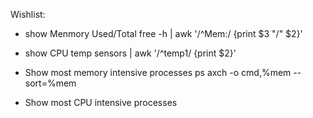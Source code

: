 Wishlist:

- show Menmory Used/Total
free -h | awk '/^Mem:/ {print $3 "/" $2}'

- show CPU temp
sensors | awk '/^temp1/ {print $2}'

- Show most memory intensive processes
ps axch -o cmd,%mem --sort=%mem

- Show most CPU intensive processes




